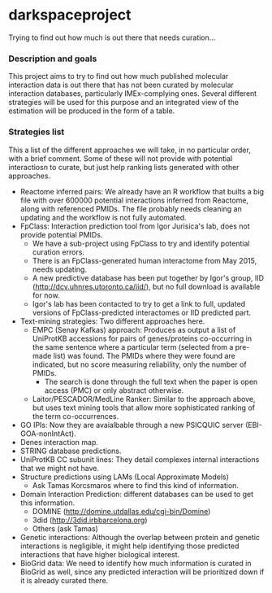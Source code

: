 # darkspaceproject
Trying to find out how much is out there that needs curation...

### Description and goals

This project aims to try to find out how much published molecular interaction data is out there that has not been curated by molecular interaction databases, particularly IMEx-complying ones. Several different strategies will be used for this purpose and an integrated view of the estimation will be produced in the form of a table. 

### Strategies list

This a list of the different approaches we will take, in no particular order, with a brief comment. Some of these will not provide with potential interactiosn to curate, but just help ranking lists generated with other approaches. 

* Reactome inferred pairs: We already have an R workflow that builts a big file with over 600000 potential interactions inferred from Reactome, along with referenced PMIDs. The file probably needs cleaning an updating and the workflow is not fully automated. 
* FpClass: Interaction prediction tool from Igor Jurisica's lab, does not provide potential PMIDs.
  * We have a sub-project using FpClass to try and identify potential curation errors.
  * There is an FpClass-generated human interactome from May 2015, needs updating. 
  * A new predictive database has been put together by Igor's group, IID (http://dcv.uhnres.utoronto.ca/iid/), but no full download is available for now. 
  * Igor's lab has been contacted to try to get a link to full, updated versions of FpClass-predicted interactomes or IID predicted part. 
* Text-mining strategies: Two different approaches here.
  * EMPC (Senay Kafkas) approach: Produces as output a list of UniProtKB accessions for pairs of genes/proteins co-occurring in the same sentence where a particular term (selected from a pre-made list) was found. The PMIDs where they were found are indicated, but no score measuring reliability, only the number of PMIDs.
    * The search is done through the full text when the paper is open access (PMC) or only abstract otherwise. 
  * Laitor/PESCADOR/MedLine Ranker: Similar to the approach above, but uses text mining tools that allow more sophisticated ranking of the term co-occurrences. 
* GO IPIs: Now they are avaialbable through a new PSICQUIC server (EBI-GOA-nonIntAct).
* Denes interaction map.
* STRING database predictions.
* UniProtKB CC subunit lines: They detail complexes internal interactions that we might not have. 
* Structure predictions using LAMs (Local Approximate Models)
  * Ask Tamas Korcsmaros where to find this kind of information.
* Domain Interaction Prediction: different databases can be used to get this information.
  * DOMINE (http://domine.utdallas.edu/cgi-bin/Domine)
  * 3did (http://3did.irbbarcelona.org)
  * Others (ask Tamas)
* Genetic interactions: Although the overlap between protein and genetic interactions is negligible, it might help identifying those predicted interactions that have higher biological interest. 
* BioGrid data: We need to identify how much information is curated in BioGrid as well, since any predicted interaction will be prioritized down if it is already curated there. 
